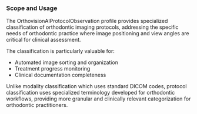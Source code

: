 ### Scope and Usage

The OrthovisionAIProtocolObservation profile provides specialized classification of orthodontic imaging protocols, addressing the specific needs of orthodontic practice where image positioning and view angles are critical for clinical assessment.

The classification is particularly valuable for:
* Automated image sorting and organization
* Treatment progress monitoring
* Clinical documentation completeness

Unlike modality classification which uses standard DICOM codes, protocol classification uses specialized terminology developed for orthodontic workflows, providing more granular and clinically relevant categorization for orthodontic practitioners.

